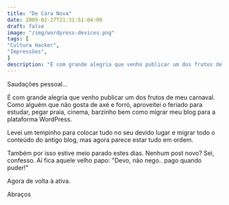 ```yaml
---
title: "De Cara Nova"
date: 2009-02-27T21:31:51-04:00
draft: false
image: "/img/wordpress-devices.png"
tags: [
"Cultura Hacker",
"Impressões",
]
description: "É com grande alegria que venho publicar um dos frutos de meu carnaval. Como alguém que não gosta de axé e forró, aproveitei o feriado para estudar, pegar praia, cinema, barzinho bem como migrar meu blog para a plataforma WordPress."
---
```

Saudações pessoal...




É com grande alegria que venho publicar um dos frutos de meu carnaval. Como alguém que não gosta de axé e forró, aproveitei o feriado para estudar, pegar praia, cinema, barzinho bem como migrar meu blog para a plataforma WordPress.




Levei um tempinho para colocar tudo no seu devido lugar e migrar todo o conteúdo do antigo blog, mas agora parece estar tudo em ordem.




Também por isso estive meio parado estes dias. Nenhum post novo? Sei, confesso. Aí fica aquele velho papo: "Devo, não nego.. pago quando puder!"




Agora de volta à ativa.




Abraços
